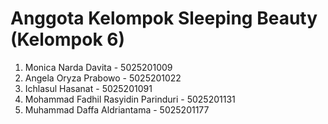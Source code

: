 # Anggota Kelompok Sleeping Beauty (Kelompok 6)

1. Monica Narda Davita - 5025201009
2. Angela Oryza Prabowo - 5025201022
3. Ichlasul Hasanat - 5025201091
4. Mohammad Fadhil Rasyidin Parinduri - 5025201131
5. Muhammad Daffa Aldriantama - 5025201177
